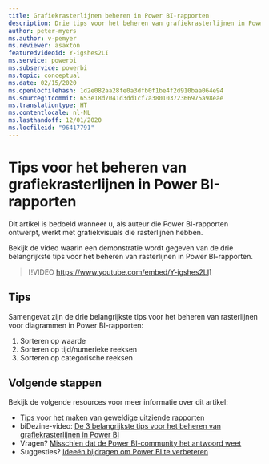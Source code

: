 ```yaml
---
title: Grafiekrasterlijnen beheren in Power BI-rapporten
description: Drie tips voor het beheren van grafiekrasterlijnen in Power BI-rapportvisuals, in Power BI Desktop of de Power BI-service.
author: peter-myers
ms.author: v-pemyer
ms.reviewer: asaxton
featuredvideoid: Y-igshes2LI
ms.service: powerbi
ms.subservice: powerbi
ms.topic: conceptual
ms.date: 02/15/2020
ms.openlocfilehash: 1d2e082aa28fe0a3dfb0f1be4f2d910baa064e94
ms.sourcegitcommit: 653e18d7041d3dd1cf7a38010372366975a98eae
ms.translationtype: HT
ms.contentlocale: nl-NL
ms.lasthandoff: 12/01/2020
ms.locfileid: "96417791"
---
```

# <a name="tips-to-control-chart-gridlines-in-power-bi-reports"></a>Tips voor het beheren van grafiekrasterlijnen in Power BI-rapporten

Dit artikel is bedoeld wanneer u, als auteur die Power BI-rapporten ontwerpt, werkt met grafiekvisuals die rasterlijnen hebben.

Bekijk de video waarin een demonstratie wordt gegeven van de drie belangrijkste tips voor het beheren van rasterlijnen in Power BI-rapporten.

> [!VIDEO https://www.youtube.com/embed/Y-igshes2LI]

## <a name="tips"></a>Tips

Samengevat zijn de drie belangrijkste tips voor het beheren van rasterlijnen voor diagrammen in Power BI-rapporten:

1. Sorteren op waarde
1. Sorteren op tijd/numerieke reeksen
1. Sorteren op categorische reeksen

## <a name="next-steps"></a>Volgende stappen

Bekijk de volgende resources voor meer informatie over dit artikel:

- [Tips voor het maken van geweldige uitziende rapporten](../create-reports/desktop-tips-and-tricks-for-creating-reports.md)
- biDezine-video: [De 3 belangrijkste tips voor het beheren van grafiekrasterlijnen in Power BI](https://www.youtube.com/watch?v=Y-igshes2LI)
- Vragen? [Misschien dat de Power BI-community het antwoord weet](https://community.powerbi.com/)
- Suggesties? [Ideeën bijdragen om Power BI te verbeteren](https://ideas.powerbi.com)

